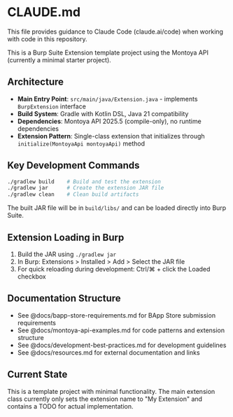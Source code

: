 # CLAUDE.md

This file provides guidance to Claude Code (claude.ai/code) when working with code in this repository.

This is a Burp Suite Extension template project using the Montoya API (currently a minimal starter project).

## Architecture

- **Main Entry Point**: `src/main/java/Extension.java` - implements `BurpExtension` interface
- **Build System**: Gradle with Kotlin DSL, Java 21 compatibility
- **Dependencies**: Montoya API 2025.5 (compile-only), no runtime dependencies
- **Extension Pattern**: Single-class extension that initializes through `initialize(MontoyaApi montoyaApi)` method

## Key Development Commands

```bash
./gradlew build    # Build and test the extension
./gradlew jar      # Create the extension JAR file
./gradlew clean    # Clean build artifacts
```

The built JAR file will be in `build/libs/` and can be loaded directly into Burp Suite.

## Extension Loading in Burp

1. Build the JAR using `./gradlew jar`
2. In Burp: Extensions > Installed > Add > Select the JAR file
3. For quick reloading during development: Ctrl/⌘ + click the Loaded checkbox

## Documentation Structure

- See @docs/bapp-store-requirements.md for BApp Store submission requirements
- See @docs/montoya-api-examples.md for code patterns and extension structure  
- See @docs/development-best-practices.md for development guidelines
- See @docs/resources.md for external documentation and links

## Current State

This is a template project with minimal functionality. The main extension class currently only sets the extension name to "My Extension" and contains a TODO for actual implementation.